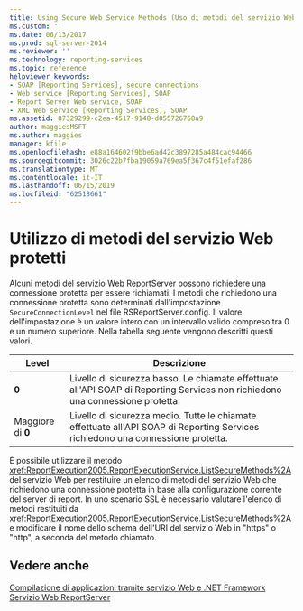 ```yaml
---
title: Using Secure Web Service Methods (Uso di metodi del servizio Web protetti) | Microsoft Docs
ms.custom: ''
ms.date: 06/13/2017
ms.prod: sql-server-2014
ms.reviewer: ''
ms.technology: reporting-services
ms.topic: reference
helpviewer_keywords:
- SOAP [Reporting Services], secure connections
- Web service [Reporting Services], SOAP
- Report Server Web service, SOAP
- XML Web service [Reporting Services], SOAP
ms.assetid: 87329299-c2ea-4517-9148-d855726768a9
author: maggiesMSFT
ms.author: maggies
manager: kfile
ms.openlocfilehash: e88a164602f9bbe6ad42c3897285a484cac94466
ms.sourcegitcommit: 3026c22b7fba19059a769ea5f367c4f51efaf286
ms.translationtype: MT
ms.contentlocale: it-IT
ms.lasthandoff: 06/15/2019
ms.locfileid: "62518661"
---
```

# <a name="using-secure-web-service-methods"></a>Utilizzo di metodi del servizio Web protetti
  Alcuni metodi del servizio Web ReportServer possono richiedere una connessione protetta per essere richiamati. I metodi che richiedono una connessione protetta sono determinati dall'impostazione `SecureConnectionLevel` nel file RSReportServer.config. Il valore dell'impostazione è un valore intero con un intervallo valido compreso tra 0 e un numero superiore. Nella tabella seguente vengono descritti questi valori.  
  
|Level|Descrizione|  
|-----------|-----------------|  
|**0**|Livello di sicurezza basso. Le chiamate effettuate all'API SOAP di Reporting Services non richiedono una connessione protetta.|  
|Maggiore di **0**|Livello di sicurezza medio. Tutte le chiamate effettuate all'API SOAP di Reporting Services richiedono una connessione protetta.|  
  
 È possibile utilizzare il metodo <xref:ReportExecution2005.ReportExecutionService.ListSecureMethods%2A> del servizio Web per restituire un elenco di metodi del servizio Web che richiedono una connessione protetta in base alla configurazione corrente del server di report. In uno scenario SSL è necessario valutare l'elenco di metodi restituiti da <xref:ReportExecution2005.ReportExecutionService.ListSecureMethods%2A> e modificare il nome dello schema dell'URI del servizio Web in "https" o "http", a seconda del metodo chiamato.  
  
## <a name="see-also"></a>Vedere anche  
 [Compilazione di applicazioni tramite servizio Web e .NET Framework](building-applications-using-the-web-service-and-the-net-framework.md)   
 [Servizio Web ReportServer](../report-server-web-service.md)  
  
  
